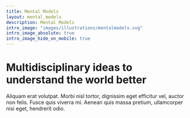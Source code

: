 ```yaml
---
title: Mental Models
layout: mental_models
description: Mental Models
intro_image: "images/illustrations/mentalmodels.svg"
intro_image_absolute: true
intro_image_hide_on_mobile: true
---
```


# Multidisciplinary ideas to understand the world better

Aliquam erat volutpat. Morbi nisl tortor, dignissim eget efficitur vel, auctor non felis. Fusce quis viverra mi. Aenean quis massa pretium, ullamcorper nisi eget, hendrerit odio.
